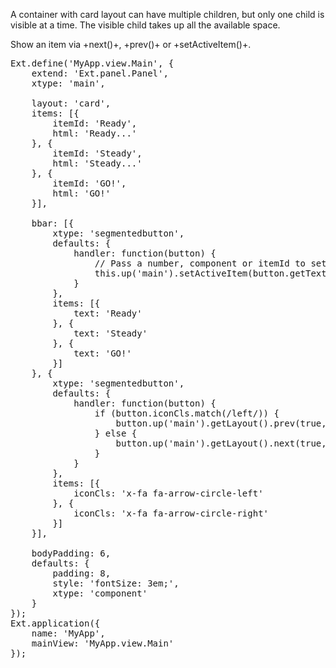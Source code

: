 A container with card layout can have multiple children, but only one child
is visible at a time. The visible child takes up all the available space.

Show an item via +next()+, +prev()+ or +setActiveItem()+.

<pre class="runnable run ">
Ext.define('MyApp.view.Main', {
    extend: 'Ext.panel.Panel',
    xtype: 'main',

    layout: 'card',
    items: [{
        itemId: 'Ready',
        html: 'Ready...'
    }, {
        itemId: 'Steady',
        html: 'Steady...'
    }, {
        itemId: 'GO!',
        html: 'GO!'
    }],

    bbar: [{
        xtype: 'segmentedbutton',
        defaults: {
            handler: function(button) {
                // Pass a number, component or itemId to setActiveItem()
                this.up('main').setActiveItem(button.getText());
            }
        },
        items: [{
            text: 'Ready'
        }, {
            text: 'Steady'
        }, {
            text: 'GO!'
        }]
    }, {
        xtype: 'segmentedbutton',
        defaults: {
            handler: function(button) {
                if (button.iconCls.match(/left/)) {
                    button.up('main').getLayout().prev(true, true); // Animate and wrap
                } else {
                    button.up('main').getLayout().next(true, true); // Animate and wrap
                }
            }
        },
        items: [{
            iconCls: 'x-fa fa-arrow-circle-left'
        }, {
            iconCls: 'x-fa fa-arrow-circle-right'
        }]
    }],

    bodyPadding: 6,
    defaults: {
        padding: 8,
        style: 'fontSize: 3em;',
        xtype: 'component'
    }
});
Ext.application({
    name: 'MyApp',
    mainView: 'MyApp.view.Main'
});</pre>

